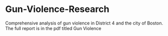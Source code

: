 # Gun-Violence-Research
Comprehensive analysis of gun violence in District 4 and the city of Boston.
The full report is in the pdf titled Gun Violence


